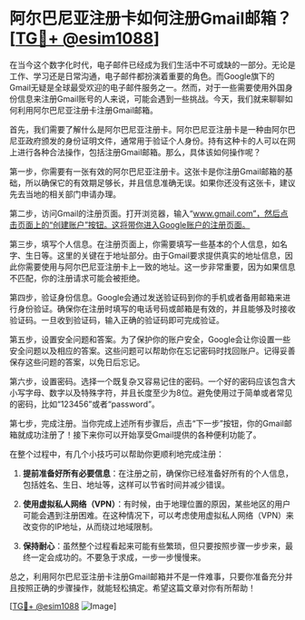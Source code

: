 # 阿尔巴尼亚注册卡如何注册Gmail邮箱？[[TG💪+ @esim1088](https://t.me/s/esim1088)]

在当今这个数字化时代，电子邮件已经成为我们生活中不可或缺的一部分。无论是工作、学习还是日常沟通，电子邮件都扮演着重要的角色。而Google旗下的Gmail无疑是全球最受欢迎的电子邮件服务之一。然而，对于一些需要使用外国身份信息来注册Gmail账号的人来说，可能会遇到一些挑战。今天，我们就来聊聊如何利用阿尔巴尼亚注册卡注册Gmail邮箱。

首先，我们需要了解什么是阿尔巴尼亚注册卡。阿尔巴尼亚注册卡是一种由阿尔巴尼亚政府颁发的身份证明文件，通常用于验证个人身份。持有这种卡的人可以在网上进行各种合法操作，包括注册Gmail邮箱。那么，具体该如何操作呢？

第一步，你需要有一张有效的阿尔巴尼亚注册卡。这张卡是你注册Gmail邮箱的基础，所以确保它的有效期足够长，并且信息准确无误。如果你还没有这张卡，建议先去当地的相关部门申请办理。

第二步，访问Gmail的注册页面。打开浏览器，输入“www.gmail.com”，然后点击页面上的“创建账户”按钮。这将带你进入Google账户的注册页面。

第三步，填写个人信息。在注册页面上，你需要填写一些基本的个人信息，如名字、生日等。这里的关键在于地址部分。由于Gmail要求提供真实的地址信息，因此你需要使用与阿尔巴尼亚注册卡上一致的地址。这一步非常重要，因为如果信息不匹配，你的注册请求可能会被拒绝。

第四步，验证身份信息。Google会通过发送验证码到你的手机或者备用邮箱来进行身份验证。确保你在注册时填写的电话号码或邮箱是有效的，并且能够及时接收验证码。一旦收到验证码，输入正确的验证码即可完成验证。

第五步，设置安全问题和答案。为了保护你的账户安全，Google会让你设置一些安全问题以及相应的答案。这些问题可以帮助你在忘记密码时找回账户。记得妥善保存这些问题的答案，以免日后忘记。

第六步，设置密码。选择一个既复杂又容易记住的密码。一个好的密码应该包含大小写字母、数字以及特殊字符，并且长度至少为8位。避免使用过于简单或者常见的密码，比如“123456”或者“password”。

第七步，完成注册。当你完成上述所有步骤后，点击“下一步”按钮，你的Gmail邮箱就成功注册了！接下来你可以开始享受Gmail提供的各种便利功能了。

在整个过程中，有几个小技巧可以帮助你更顺利地完成注册：

1. **提前准备好所有必要信息**：在注册之前，确保你已经准备好所有的个人信息，包括姓名、生日、地址等，这样可以节省时间并减少错误。
   
2. **使用虚拟私人网络（VPN）**：有时候，由于地理位置的原因，某些地区的用户可能会遇到注册困难。在这种情况下，可以考虑使用虚拟私人网络（VPN）来改变你的IP地址，从而绕过地域限制。

3. **保持耐心**：虽然整个过程看起来可能有些繁琐，但只要按照步骤一步步来，最终一定会成功的。不要急于求成，一步一步慢慢来。

总之，利用阿尔巴尼亚注册卡注册Gmail邮箱并不是一件难事，只要你准备充分并且按照正确的步骤操作，就能轻松搞定。希望这篇文章对你有所帮助！

[[TG💪+ @esim1088](https://t.me/s/esim1088) ![Image](https://i.postimg.cc/4NQfJmqS/Snipaste-2025-05-13-00-14-12.png)]
